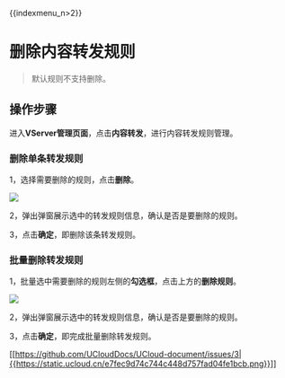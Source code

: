 {{indexmenu_n>2}}

# 删除内容转发规则

> 默认规则不支持删除。


## 操作步骤

进入**VServer管理页面**，点击**内容转发**，进行内容转发规则管理。

### 删除单条转发规则

1，选择需要删除的规则，点击**删除**。

![](https://static.ucloud.cn/1794b095a27547fc8fa9139273469fa2.png)

2，弹出弹窗展示选中的转发规则信息，确认是否是要删除的规则。

3，点击**确定**，即删除该条转发规则。

### 批量删除转发规则

1，批量选中需要删除的规则左侧的**勾选框**，点击上方的**删除规则**。

![](https://static.ucloud.cn/572f8e7ee3844e838ca1b861171e7f65.png)

2，弹出弹窗展示选中的转发规则信息，确认是否是要删除的规则。

3，点击**确定**，即完成批量删除转发规则。

[[https://github.com/UCloudDocs/UCloud-document/issues/3|{{https://static.ucloud.cn/e7fec9d74c744c448d757fad04fe1bcb.png}}]]
